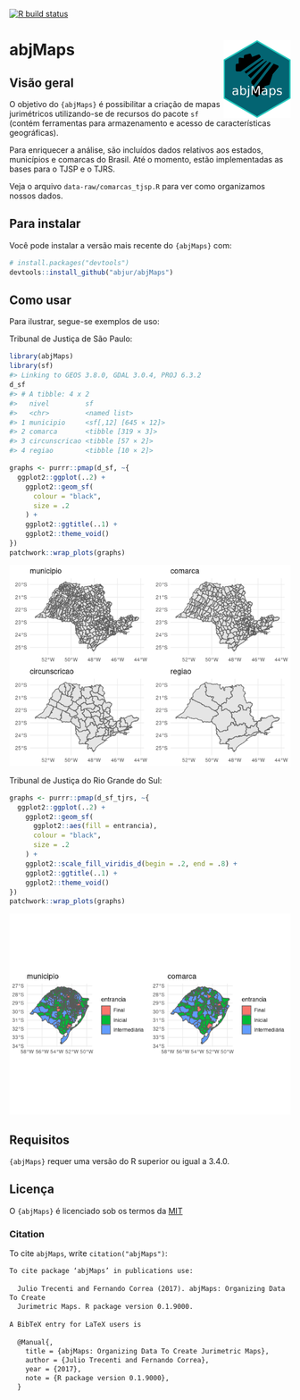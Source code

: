 
<!-- badges: start -->

[![R build
status](https://github.com/abjur/abjMaps/workflows/R-CMD-check/badge.svg)](https://github.com/abjur/abjMaps/actions)
<!-- badges: end -->

# abjMaps <a href='http://abjur.github.io/abjMaps/'><img src='man/figures/logo.png' align="right" height="138.5" /></a>

## Visão geral

O objetivo do `{abjMaps}` é possibilitar a criação de mapas jurimétricos
utilizando-se de recursos do pacote `sf` (contém ferramentas para
armazenamento e acesso de características geográficas).

Para enriquecer a análise, são incluídos dados relativos aos estados,
municípios e comarcas do Brasil. Até o momento, estão implementadas as
bases para o TJSP e o TJRS.

Veja o arquivo `data-raw/comarcas_tjsp.R` para ver como organizamos
nossos dados.

## Para instalar

Você pode instalar a versão mais recente do `{abjMaps}` com:

``` r
# install.packages("devtools")
devtools::install_github("abjur/abjMaps")
```

## Como usar

Para ilustrar, segue-se exemplos de uso:

Tribunal de Justiça de São Paulo:

``` r
library(abjMaps)
library(sf)
#> Linking to GEOS 3.8.0, GDAL 3.0.4, PROJ 6.3.2
d_sf
#> # A tibble: 4 x 2
#>   nivel         sf                  
#>   <chr>         <named list>        
#> 1 municipio     <sf[,12] [645 × 12]>
#> 2 comarca       <tibble [319 × 3]>  
#> 3 circunscricao <tibble [57 × 2]>   
#> 4 regiao        <tibble [10 × 2]>
```

``` r
graphs <- purrr::pmap(d_sf, ~{
  ggplot2::ggplot(..2) +        
    ggplot2::geom_sf(
      colour = "black",
      size = .2
    ) +       
    ggplot2::ggtitle(..1) +     
    ggplot2::theme_void() 
})
patchwork::wrap_plots(graphs)
```

![](man/figures/README-fig-tjsp-1.png)<!-- -->

Tribunal de Justiça do Rio Grande do Sul:

``` r
graphs <- purrr::pmap(d_sf_tjrs, ~{
  ggplot2::ggplot(..2) +        
    ggplot2::geom_sf(
      ggplot2::aes(fill = entrancia),
      colour = "black",
      size = .2
    ) +       
    ggplot2::scale_fill_viridis_d(begin = .2, end = .8) +
    ggplot2::ggtitle(..1) +
    ggplot2::theme_void() 
})
patchwork::wrap_plots(graphs)
```

![](man/figures/README-fig-tjrs-1.png)<!-- -->

## Requisitos

`{abjMaps}` requer uma versão do R superior ou igual a 3.4.0.

## Licença

O `{abjMaps}` é licenciado sob os termos da
[MIT](https://github.com/abjur/abjMaps/blob/master/LICENSE)

### Citation

To cite `abjMaps`, write `citation("abjMaps")`:

    To cite package ‘abjMaps’ in publications use:

      Julio Trecenti and Fernando Correa (2017). abjMaps: Organizing Data To Create
      Jurimetric Maps. R package version 0.1.9000.

    A BibTeX entry for LaTeX users is

      @Manual{,
        title = {abjMaps: Organizing Data To Create Jurimetric Maps},
        author = {Julio Trecenti and Fernando Correa},
        year = {2017},
        note = {R package version 0.1.9000},
      }

